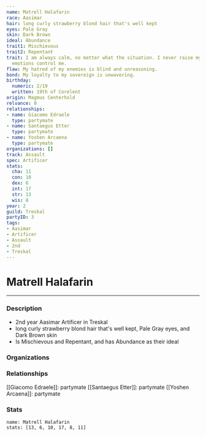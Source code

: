 ```yaml
---
name: Matrell Halafarin
race: Aasimar
hair: long curly strawberry blond hair that's well kept
eyes: Pale Gray
skin: Dark Brown
ideal: Abundance
trait1: Mischievous
trait2: Repentant
trait: I am always calm, no matter what the situation. I never raise my voice or let
  emotions control me.
flaw: My hatred of my enemies is blind and unreasoning.
bond: My loyalty to my sovereign is unwavering.
birthday:
  numeric: 2/19
  written: 19th of Corelent
origin: Magmus Centerhold
relvance: 0
relationships:
- name: Giacomo Edraele
  type: partymate
- name: Santaegus Etter
  type: partymate
- name: Yoshen Arcaena
  type: partymate
organizations: []
track: Assault
spec: Artificer
stats:
  cha: 11
  con: 10
  dex: 6
  int: 17
  str: 13
  wis: 8
year: 2
guild: Treskal
partyID: 3
tags:
- Aasimar
- Artificer
- Assault
- 2nd
- Treskal
---
```

# Matrell Halafarin
---
### Description
- 2nd year Aasimar Artificer in Treskal
- long curly strawberry blond hair that's well kept, Pale Gray eyes, and Dark Brown skin
- Is Mischievous and Repentant, and has Abundance as their ideal

### Organizations
### Relationships
[[Giacomo Edraele]]: partymate
[[Santaegus Etter]]: partymate
[[Yoshen Arcaena]]: partymate
### Stats
```statblock
name: Matrell Halafarin
stats: [13, 6, 10, 17, 8, 11]
```